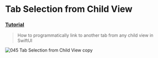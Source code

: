  # Tab Selection from Child View
 ### [Tutorial](https://designcode.io/swiftui-handbook-tab-selection-from-child-view)
> How to programmatically link to another tab from any child view in SwiftUI

 ![045  Tab Selection from Child View copy](https://github.com/mrgsdev/DesignCode/assets/157994617/d09ffb2e-1e3e-48a1-939c-5c85358c0b3d)
